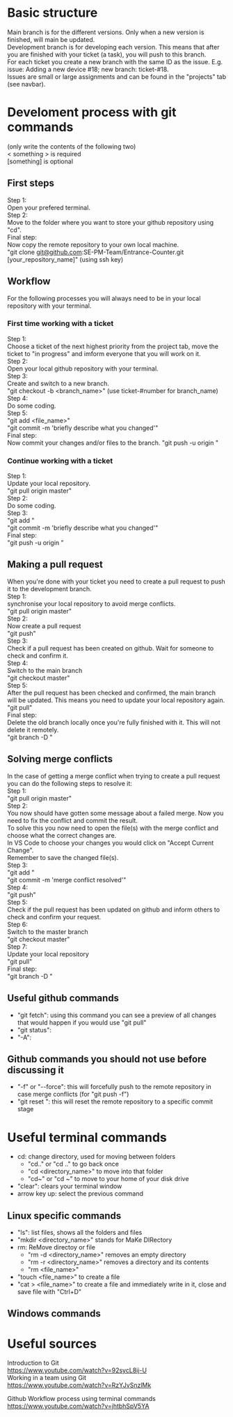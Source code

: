 # Basic structure
Main branch is for the different versions. Only when a new version is finished, will main be updated.\
Development branch is for developing each version. This means that after you are finished with your ticket (a task), you will push to this branch.\
For each ticket you create a new branch with the same ID as the issue. E.g. issue: Adding a new device #18; new branch: ticket-#18.\
Issues are small or large assignments and can be found in the "projects" tab (see navbar). 


# Develoment process with git commands
(only write the contents of the following two)\
< something > is required\
[something] is optional

## First steps
Step 1:\
Open your prefered terminal.\
Step 2:\
Move to the folder where you want to store your github repository using "cd".\
Final step:\
Now copy the remote repository to your own local machine.\
"git clone git@github.com:SE-PM-Team/Entrance-Counter.git [your_repository_name]" (using ssh key)

## Workflow
For the following processes you will always need to be in your local repository with your terminal.

### First time working with a ticket
Step 1:\
Choose a ticket of the next highest priority from the project tab, move the ticket to "in progress" and imform everyone that you will work on it.\
Step 2:\
Open your local github repository with your terminal.\
Step 3:\
Create and switch to a new branch.\
"git checkout -b <branch_name>" (use ticket-#number for branch_name)\
Step 4:\
Do some coding. \
Step 5:\
"git add <file_name>"\
"git commit -m 'briefly describe what you changed'"\
Final step:\
Now commit your changes and/or files to the branch.
"git push -u origin <branch name>"

### Continue working with a ticket
Step 1:\
Update your local repository.\
"git pull origin master"\
Step 2:\
Do some coding.\
Step 3:\
"git add <file name>"\
"git commit -m 'briefly describe what you changed'"\
Final step:\
"git push -u origin <branch name>"


## Making a pull request
When you're done with your ticket you need to create a pull request to push it to the development branch.\
Step 1:\
synchronise your local repository to avoid merge conflicts.\
"git pull origin master"\
Step 2:\
Now create a pull request\
"git push"\
Step 3:\
Check if a pull request has been created on github. Wait for someone to check and confirm it.\
Step 4:\
Switch to the main branch\
"git checkout master"\
Step 5:\
After the pull request has been checked and confirmed, the main branch will be updated. This means you need to update your local repository again.\
"git pull"\
Final step:\
Delete the old branch locally once you're fully finished with it. This will not delete it remotely.\
"git branch -D <branch name>"


## Solving merge conflicts
In the case of getting a merge conflict when trying to create a pull request you can do the following steps to resolve it:\
Step 1:\
"git pull origin master"\
Step 2:\
You now should have gotten some message about a failed merge. Now you need to fix the conflict and commit the result.\
To solve this you now need to open the file(s) with the merge conflict and choose what the correct changes are.\
In VS Code to choose your changes you would click on "Accept Current Change".\
Remember to save the changed file(s).\
Step 3:\
"git add <file name>"\
"git commit -m 'merge conflict resolved'"\
Step 4:\
"git push"\
Step 5:\
Check if the pull request has been updated on github and inform others to check and confirm your request.\
Step 6:\
Switch to the master branch\
"git checkout master"\
Step 7:\
Update your local repository\
"git pull"\
Final step:\
"git branch -D <branch name>"

## Useful github commands
- "git fetch": using this command you can see a preview of all changes that would happen if you would use "git pull"
- "git status":
- "-A":

## Github commands you should not use before discussing it
- "-f" or "--force": this will forcefully push to the remote repository in case merge conflicts (for "git push -f")
- "git reset <some ID>": this will reset the remote repository to a specific commit stage

# Useful terminal commands
- cd: change directory, used for moving between folders
  - "cd.." or "cd .." to go back once
  - "cd <directory_name>" to move into that folder
  - "cd~" or "cd ~" to move to your home of your disk drive
- "clear": clears your terminal window
- arrow key up: select the previous command

## Linux specific commands
- "ls": list files, shows all the folders and files
- "mkdir <directory_name>" stands for MaKe DIRectory
- rm: ReMove directoy or file
  - "rm -d <directory_name>" removes an empty directory
  - "rm -r <directory_name>" removes a directory and its contents
  - "rm <file_name>"
- "touch <file_name>" to create a file
- "cat > <file_name>" to create a file and immediately write in it, close and save file with "Ctrl+D"

## Windows commands

# Useful sources
Introduction to Git\
https://www.youtube.com/watch?v=92sycL8ij-U \
Working in a team using Git\
https://www.youtube.com/watch?v=RzYJvSnzlMk 

Github Workflow process using terminal commands\
https://www.youtube.com/watch?v=jhtbhSpV5YA  
